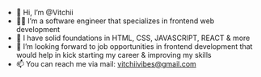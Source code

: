 - 👋 Hi, I’m @Vitchii
- 👨‍💻 I’m a software engineer that specializes in frontend web development
- 🌱 I have solid foundations in HTML, CSS, JAVASCRIPT, REACT & more
- 👀 I’m looking forward to job opportunities in frontend development that would help in kick starting my career & improving my skills
- 📫 You can reach me via mail: vitchiivibes@gmail.com

<!--
**Vitchiana/Vitchiana** is a ✨ _special_ ✨ repository because its `README.md` (this file) appears on your GitHub profile.

Here are some ideas to get you started:

- 🔭 I’m currently working on ...
- 🌱 I’m currently learning ...
- 👯 I’m looking to collaborate on ...
- 🤔 I’m looking for help with ...
- 💬 Ask me about ...
- 📫 How to reach me: ...
- 😄 Pronouns: ...
- ⚡ Fun fact: ...
-->
